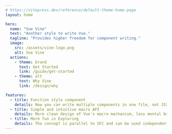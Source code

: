 ```yaml
---
# https://vitepress.dev/reference/default-theme-home-page
layout: home

hero:
  name: "Vue Vine"
  text: "Another style to write Vue."
  tagline: "Provides higher freedom for component writing."
  image:
    src: /assets/vine-logo.png
    alt: Vue Vine
  actions:
    - theme: brand
      text: Get Started
      link: /guide/get-started
    - theme: alt
      text: Why Vine
      link: /design/why

features:
  - title: Function style component
    details: Now you can write multiple components in one file, not JSX, not losing any template features.
  - title: Simple and intuitive macro API
    details: More clean design of Vue's macro mechanism, less mental burden.
  - title: More fun in Exploring
    details: The concept is parallel to SFC and can be used independently or in combination.
---
```



